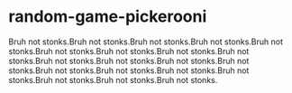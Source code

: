 # random-game-pickerooni
Bruh not stonks.Bruh not stonks.Bruh not stonks.Bruh not stonks.Bruh not stonks.Bruh not stonks.Bruh not stonks.Bruh not stonks.Bruh not stonks.Bruh not stonks.Bruh not stonks.Bruh not stonks.Bruh not stonks.Bruh not stonks.Bruh not stonks.Bruh not stonks.Bruh not stonks.Bruh not stonks.Bruh not stonks.Bruh not stonks.
